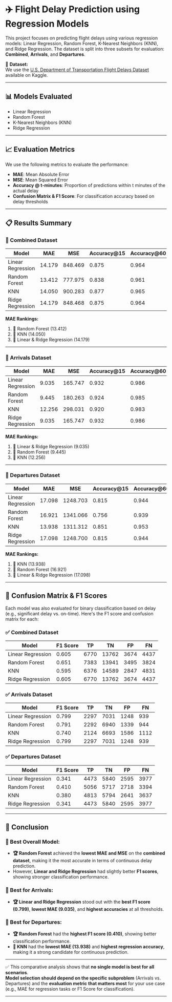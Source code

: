 # ✈️ Flight Delay Prediction using Regression Models

This project focuses on predicting flight delays using various regression models: Linear Regression, Random Forest, K-Nearest Neighbors (KNN), and Ridge Regression. The dataset is split into three subsets for evaluation: **Combined**, **Arrivals**, and **Departures**.

📂 **Dataset:**  
We use the [U.S. Department of Transportation Flight Delays Dataset](https://www.kaggle.com/datasets/usdot/flight-delays) available on Kaggle.

---

## 📊 Models Evaluated
- Linear Regression
- Random Forest
- K-Nearest Neighbors (KNN)
- Ridge Regression

---

## 📈 Evaluation Metrics

We use the following metrics to evaluate the performance:
- **MAE**: Mean Absolute Error
- **MSE**: Mean Squared Error
- **Accuracy @ t-minutes**: Proportion of predictions within t minutes of the actual delay
- **Confusion Matrix & F1 Score**: For classification accuracy based on delay thresholds

---

## 📋 Results Summary

### 🔹 Combined Dataset
| Model             | MAE    | MSE    | Accuracy@15 | Accuracy@60 | Accuracy@90 |
|------------------|--------|--------|-------------|-------------|-------------|
| Linear Regression| 14.179 | 848.469| 0.875       | 0.964       | 0.977       |
| Random Forest    | 13.412 | 777.975| 0.838       | 0.961       | 0.979       |
| KNN              | 14.050 | 900.283| 0.877       | 0.965       | 0.980       |
| Ridge Regression | 14.179 | 848.468| 0.875       | 0.964       | 0.977       |

**MAE Rankings:**
1. 🥇 Random Forest (13.412)  
2. 🥈 KNN (14.050)  
3. 🥉 Linear & Ridge Regression (14.179)  

---

### 🔹 Arrivals Dataset
| Model             | MAE    | MSE    | Accuracy@15 | Accuracy@60 | Accuracy@90 |
|------------------|--------|--------|-------------|-------------|-------------|
| Linear Regression| 9.035  | 165.747| 0.932       | 0.986       | 0.993       |
| Random Forest    | 9.445  | 180.263| 0.924       | 0.985       | 0.992       |
| KNN              | 12.256 | 298.031| 0.920       | 0.983       | 0.991       |
| Ridge Regression | 9.035  | 165.747| 0.932       | 0.986       | 0.993       |

**MAE Rankings:**
1. 🥇 Linear & Ridge Regression (9.035)  
2. 🥈 Random Forest (9.445)  
3. 🥉 KNN (12.256)  

---

### 🔹 Departures Dataset
| Model             | MAE    | MSE     | Accuracy@15 | Accuracy@60 | Accuracy@90 |
|------------------|---------|---------|-------------|-------------|-------------|
| Linear Regression| 17.098  | 1248.703| 0.815       | 0.944       | 0.967       |
| Random Forest    | 16.921  | 1341.066| 0.756       | 0.939       | 0.967       |
| KNN              | 13.938  | 1311.312| 0.851       | 0.953       | 0.972       |
| Ridge Regression | 17.098  | 1248.700| 0.815       | 0.944       | 0.967       |

**MAE Rankings:**
1. 🥇 KNN (13.938)  
2. 🥈 Random Forest (16.921)  
3. 🥉 Linear & Ridge Regression (17.098)  

---

## 🔄 Confusion Matrix & F1 Scores

Each model was also evaluated for binary classification based on delay (e.g., significant delay vs. on-time). Here's the F1 score and confusion matrix for each:

### ✅ Combined Dataset
| Model              | F1 Score | TP     | TN     | FP     | FN     |
|-------------------|----------|--------|--------|--------|--------|
| Linear Regression | 0.605    | 6770   | 13762  | 3674   | 4437   |
| Random Forest     | 0.651    | 7383   | 13941  | 3495   | 3824   |
| KNN               | 0.595    | 6376   | 14589  | 2847   | 4831   |
| Ridge Regression  | 0.605    | 6770   | 13762  | 3674   | 4437   |

### ✅ Arrivals Dataset
| Model              | F1 Score | TP     | TN     | FP     | FN     |
|-------------------|----------|--------|--------|--------|--------|
| Linear Regression | 0.799    | 2297   | 7031   | 1248   | 939    |
| Random Forest     | 0.791    | 2292   | 6940   | 1339   | 944    |
| KNN               | 0.740    | 2124   | 6693   | 1586   | 1112   |
| Ridge Regression  | 0.799    | 2297   | 7031   | 1248   | 939    |

### ✅ Departures Dataset
| Model              | F1 Score | TP     | TN     | FP     | FN     |
|-------------------|----------|--------|--------|--------|--------|
| Linear Regression | 0.341    | 4473   | 5840   | 2595   | 3977   |
| Random Forest     | 0.410    | 5056   | 5717   | 2718   | 3394   |
| KNN               | 0.380    | 4813   | 5794   | 2641   | 3637   |
| Ridge Regression  | 0.341    | 4473   | 5840   | 2595   | 3977   |

---

## 🥇 Conclusion

### 🔹 Best Overall Model:
- **🏆 Random Forest** achieved the **lowest MAE and MSE** on the **combined dataset**, making it the most accurate in terms of continuous delay prediction.
- However, **Linear and Ridge Regression** had slightly better **F1 scores**, showing stronger classification performance.

### 🔹 Best for Arrivals:
- **🏆 Linear and Ridge Regression** stood out with the **best F1 score (0.799)**, **lowest MAE (9.035)**, and **highest accuracies** at all thresholds.

### 🔹 Best for Departures:
- **🏆 Random Forest** had the **highest F1 score (0.410)**, showing better classification performance.
- **🏅 KNN** had the **lowest MAE (13.938)** and **highest regression accuracy**, making it a strong candidate for continuous prediction.

---

✅ This comparative analysis shows that **no single model is best for all scenarios**.  
**Model selection should depend on the specific subproblem** (Arrivals vs. Departures) and the **evaluation metric that matters most** for your use case (e.g., MAE for regression tasks or F1 Score for classification).

---
